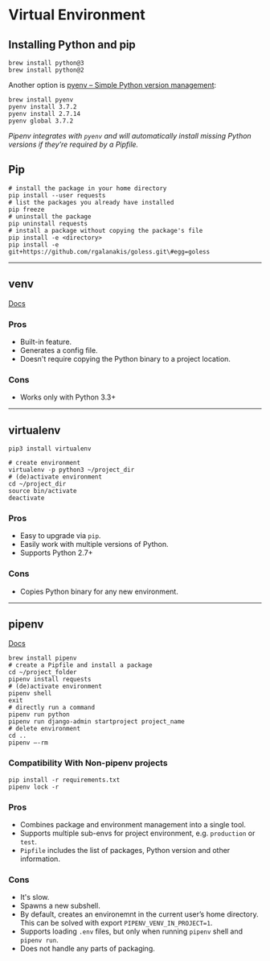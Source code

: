 # Virtual Environment

## Installing Python and pip

```shell
brew install python@3
brew install python@2
```

Another option is [pyenv – Simple Python version management](https://github.com/pyenv/pyenv):

```shell
brew install pyenv
pyenv install 3.7.2
pyenv install 2.7.14
pyenv global 3.7.2
```

_Pipenv integrates with `pyenv` and will automatically install missing Python versions_
_if they’re required by a Pipfile._

## Pip

```shell
# install the package in your home directory
pip install --user requests
# list the packages you already have installed
pip freeze
# uninstall the package
pip uninstall requests
# install a package without copying the package's file
pip install -e <directory>
pip install -e git+https://github.com/rgalanakis/goless.git\#egg=goless
```

---

## venv

[Docs](https://docs.python.org/3/library/venv.html)

### Pros

* Built-in feature.
* Generates a config file.
* Doesn't require copying the Python binary to a project location.

### Cons

* Works only with Python 3.3+

---

## virtualenv

```shell
pip3 install virtualenv

# create environment
virtualenv -p python3 ~/project_dir
# (de)activate environment
cd ~/project_dir
source bin/activate
deactivate
```

### Pros

* Easy to upgrade via `pip`.
* Easily work with multiple versions of Python.
* Supports Python 2.7+

### Cons

* Copies Python binary for any new environment.

---

## pipenv

[Docs](https://pipenv.readthedocs.io/en/latest/)

```shell
brew install pipenv
# create a Pipfile and install a package
cd ~/project_folder
pipenv install requests
# (de)activate environment
pipenv shell
exit
# directly run a command
pipenv run python
pipenv run django-admin startproject project_name
# delete environment
cd ..
pipenv —-rm
```

### Compatibility With Non-pipenv projects

```shell
pip install -r requirements.txt
pipenv lock -r
```

### Pros

* Combines package and environment management into a single tool.
* Supports multiple sub-envs for project environment, e.g. `production` or `test`.
* `Pipfile` includes the list of packages, Python version and other information.

### Cons

* It's slow.
* Spawns a new subshell.
* By default, creates an environemnt in the current user’s home directory.
This can be solved with export `PIPENV_VENV_IN_PROJECT=1`.
* Supports loading `.env` files, but only when running `pipenv` shell and `pipenv run`.
* Does not handle any parts of packaging.
